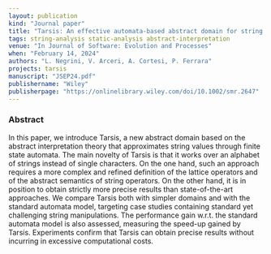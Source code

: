 ```yaml
---
layout: publication
kind: "Journal paper"
title: "Tarsis: An effective automata-based abstract domain for string analysis"
tags: string-analysis static-analysis abstract-interpretation
venue: "In Journal of Software: Evolution and Processes"
when: "February 14, 2024"
authors: "L. Negrini, V. Arceri, A. Cortesi, P. Ferrara"
projects: tarsis
manuscript: "JSEP24.pdf"
publishername: "Wiley"
publisherpage: "https://onlinelibrary.wiley.com/doi/10.1002/smr.2647"
---
```


### Abstract

In this paper, we introduce Tarsis, a new abstract domain based on the abstract interpretation theory that approximates string values through finite state automata. The main novelty of Tarsis is that it works over an alphabet of strings instead of single characters. On the one hand, such an approach requires a more complex and refined definition of the lattice operators and of the abstract semantics of string operators. On the other hand, it is in position to obtain strictly more precise results than state-of-the-art approaches. We compare Tarsis both with simpler domains and with the standard automata model, targeting case studies containing standard yet challenging string manipulations. The performance gain w.r.t. the standard automata model is also assessed, measuring the speed-up gained by Tarsis. Experiments confirm that Tarsis can obtain precise results without incurring in excessive computational costs.
